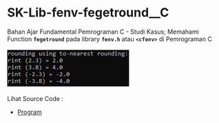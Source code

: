 # SK-Lib-fenv-fegetround__C
Bahan Ajar Fundamental Pemrograman C - Studi Kasus; Memahami Function <code><b>fegetround</b></code> pada library <code><b>fenv.h</b></code> atau <code><b>&lt;cfenv></b></code> di Pemrograman C<br><br>
<img src="https://github.com/RizkyKhapidsyah/SK-Lib-fenv-fegetround__C/blob/master/SK-Lib-fenv-fegetround__C/result/001.PNG"><br><br>
Lihat Source Code : <br>
- <a href="https://github.com/RizkyKhapidsyah/SK-Lib-fenv-fegetround__C/blob/master/SK-Lib-fenv-fegetround__C/Source.c">Program</a>
